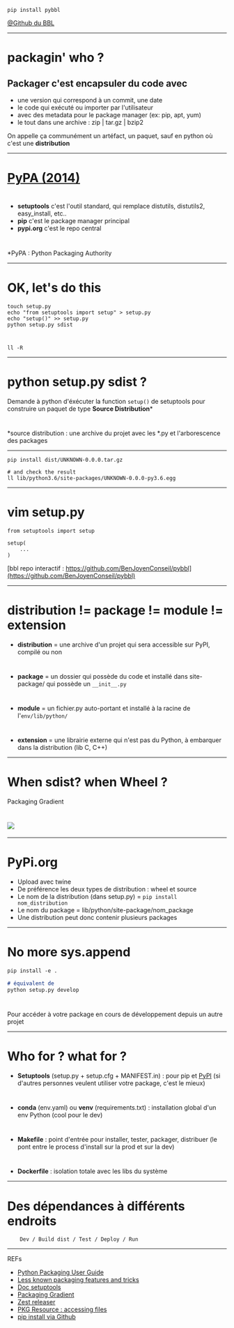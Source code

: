 <!-- $theme: default -->

	pip install pybbl


[@Github du BBL](https://github.com/BenJoyenConseil/pybbl.git)

---
# packagin' who ?
		
## Packager c'est encapsuler du code avec

* une version qui correspond à un commit, une date
* le code qui exécuté ou importer par l'utilisateur
* avec des metadata pour le package manager (ex: pip, apt, yum)
* le tout dans une archive : zip | tar.gz | bzip2

On appelle ça communément un artéfact, un paquet, sauf en python où c'est une **distribution**

---
# [PyPA (2014)]() 
#

* **setuptools** c'est l'outil standard, qui remplace distutils, distutils2, easy_install, etc..
* **pip** c'est le package manager principal
* **pypi.org** c'est le repo central
#
#
#
#
*PyPA : Python Packaging Authority

---
# OK, let's do this

	touch setup.py
    echo "from setuptools import setup" > setup.py
    echo "setup()" >> setup.py
    python setup.py sdist

#
	ll -R



---
# python setup.py sdist ?

Demande à python d'éxécuter la function `setup()` de setuptools pour construire un paquet de type **Source Distribution***
#
#
#
#
#
#
*source distribution : une archive du projet avec les *.py et l'arborescence des packages



---
```
pip install dist/UNKNOWN-0.0.0.tar.gz

# and check the result
ll lib/python3.6/site-packages/UNKNOWN-0.0.0-py3.6.egg
```



---
# vim setup.py

```
from setuptools import setup

setup(
	...
)
```

[bbl repo interactif : https://github.com/BenJoyenConseil/pybbl](https://github.com/BenJoyenConseil/pybbl)




---
# distribution != package != module != extension

* **distribution** = une archive d'un projet qui sera accessible sur PyPI, compilé ou non
#
* **package** = un dossier qui possède du code et installé dans site-package/ qui possède un `__init__.py`
#
* **module** = un fichier.py auto-portant et installé à la racine de l'`env/lib/python/`
#
* **extension** = une librairie externe qui n'est pas du Python, à embarquer dans la distribution (lib C, C++)




---
# When sdist? when Wheel ?

Packaging Gradient

# ![](https://packaging.python.org/_images/py_pkg_tools_and_libs.png)




---
# PyPi.org

* Upload avec twine
* De préférence les deux types de distribution : wheel et source
* Le nom de la distribution (dans setup.py) = `pip install nom_distribution`
* Le nom du package = lib/python/site-package/nom_package
* Une distribution peut donc contenir plusieurs packages




---
# No more sys.append

```md
pip install -e .

# équivalent de 
python setup.py develop

```
#
Pour accéder à votre package en cours de développement depuis un autre projet




---
# Who for ? what for ?

* **Setuptools** (setup.py + setup.cfg + MANIFEST.in) : pour pip et [PyPI](https://pypi.org/) (si d'autres personnes veulent utiliser votre package, c'est le mieux)
#
* **conda** (env.yaml) ou **venv** (requirements.txt) : installation global d'un env Python (cool pour le dev)
#
* **Makefile** : point d'entrée pour installer, tester, packager, distribuer (le pont entre le process d'install sur la prod et sur la dev)
#
* **Dockerfile** : isolation totale avec les libs du système




---
# Des dépendances à différents endroits

		Dev / Build dist / Test / Deploy / Run


---
REFs

 * [Python Packaging User Guide](https://packaging.python.org/key_projects/#packaging)
 * [Less known packaging features and tricks](https://blog.ionelmc.ro/presentations/packaging/)
 * [Doc setuptools](https://setuptools.readthedocs.io/en/latest/setuptools.html)
 * [Packaging Gradient](https://www.youtube.com/watch?v=iLVNWfPWAC8)
 * [Zest releaser](https://zestreleaser.readthedocs.io/en/latest/index.html?highlight=changelog)
 * [PKG Resource : accessing files](https://setuptools.readthedocs.io/en/latest/pkg_resources.html#basic-resource-access)
 * [pip install via Github](https://pip.pypa.io/en/stable/reference/pip_install/#vcs-support)